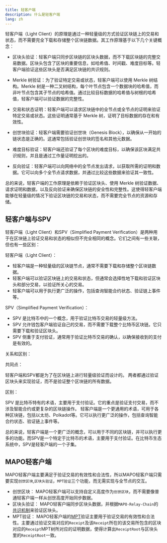 ```yaml
---
title: 轻客户端
description: 什么是轻客户端
lang: zh
---
```


轻客户端（Light Client）的原理是通过一种轻量级的方式验证区块链上的交易和状态，而不需要完全下载和存储整个区块链数据。其工作原理基于以下几个关键概念：

+ 区块头验证：轻客户端只同步区块链的区块头数据，而不下载区块链的完整交易数据。区块头包含了区块的重要信息，如哈希值、时间戳、难度目标等。轻客户端验证这些区块头是否满足区块链的共识规则。

+ Merkle 树验证：为了验证特定交易或状态，轻客户端可以使用 Merkle 树结构。Merkle 树是一种二叉树结构，每个叶节点包含一个数据块的哈希值，而非叶节点包含其子节点的哈希值。通过比较目标数据的哈希值与树根的哈希值，轻客户端可以验证数据的完整性。

+ 交易和状态证明：轻客户端可以请求区块链中的全节点或全节点的证明来验证特定交易或状态。这些证明通常基于 Merkle 树，证明了目标数据的存在和有效性。

+ 创世块验证：轻客户端需要验证创世块（Genesis Block），以确保从一开始的链状态是正确的。这通常包括验证创世块的签名和其他元数据。

+ 难度目标验证：轻客户端还验证了每个区块的难度目标，以确保该区块满足共识规则，并且是通过工作量证明挖出的。

+ 反向验证：轻客户端可以向网络中的全节点发出请求，以获取所需的证明和数据。它可以向多个全节点请求数据，并通过比较这些数据来验证其一致性。

总的来说，轻客户端的工作原理是依赖于验证区块头、使用 Merkle 树验证数据、请求证明和数据，以及反向验证来确保区块链的安全性和完整性。这使得轻客户端能够在轻量级的情况下验证区块链的交易和状态，而不需要完全节点的资源和存储。

## 轻客户端与SPV

轻客户端（Light Client）和SPV（Simplified Payment Verification）是两种用于在区块链上验证交易和状态的相似但不完全相同的概念。它们之间有一些关联，但也有一些区别：

轻客户端（Light Client）：

+ 轻客户端是一种轻量级的区块链节点，通常不需要下载和存储整个区块链数据。
+ 轻客户端可以验证区块链上的交易和状态，但通常会选择性地下载和验证区块头和部分交易，以验证所关心的交易。
+ 轻客户端可以用于执行更广泛的操作，包括查询智能合约状态、验证链上事件等。

SPV（Simplified Payment Verification）：

+ SPV 是比特币中的一个概念，用于验证比特币交易的轻量级方法。
+ SPV 允许钱包客户端验证自己的交易，而不需要下载整个比特币区块链。它只需要下载和验证区块头。
+ SPV 侧重于支付验证，通常用于验证比特币交易的确认，以确保接收到的支付是有效的。
  

关系和区别：

共同点：

轻客户端和SPV都是为了在区块链上进行轻量级验证而设计的。
两者都通过验证区块头来实现验证，而不是验证整个区块链的所有数据。

区别：

SPV 是比特币特有的术语，主要用于支付验证。它的重点是验证支付交易，而不涉及智能合约或更复杂的区块链操作。
轻客户端是一个更通用的术语，可用于各种区块链，包括以太坊、Polkadot等。它可以执行更广泛的操作，包括查询智能合约状态、验证链上事件等。

总的来说，轻客户端是一个更广泛的概念，可以用于不同的区块链，并可以执行更多的功能。而SPV是一个特定于比特币的术语，主要用于支付验证。在比特币生态系统中，SPV是轻客户端的一个子集。


## MAPO轻客户端

MAPO轻客户端主要满足于验证交易的有效性和合法性，所以MAPO轻客户端只需要实现`创世区块`,`区块头验证`，`MPT验证`三个功能，而无需实现与全节点的交互。

+ 创世区块： MAPO轻客户端可以支持自定义高度作为`创世区块`，而不需要像普通轻客户端一样从创世高度开始同步数据。
+ 区块头验证： MAPO轻客户端同步区块头数据，并根据`MAPO-Relay-Chain`的[共识机制](docs/base/mapo-relay-chain/consensus/index.md)来验证区块头。
+ MPT验证： MAPO轻客户端的[MPT](/docs/base/mpt/index.md)验证主要用于验证交易的有效性和合法性。主要通过验证交易对应的`Receipt`及该`Receipt`所在的该交易所包含的区块对应的`Receipt`MPT树所对应的证明数据，使得计算出`ReceiptRoot`与区块头里的`ReceiptRoot`一致。
